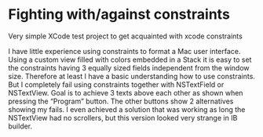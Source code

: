 # Fighting with/against constraints

Very simple XCode test project to get acquainted with xcode constraints

I have little experience using constraints to format a Mac user interface. Using a custom view filled with colors embedded in a Stack it is easy to set the constraints having 3 equally sized fields independent from the window size. Therefore at least I have a basic understanding how to use constraints. But I completely fail using constraints together with NSTextField or NSTextView. Goal is to achieve 3 texts above each other as shown when pressing the “Program” button. The other buttons show 2 alternatives showing my fails. I even achieved a solution that was working as long the NSTextView had no scrollers, but this version looked very strange in IB builder.
